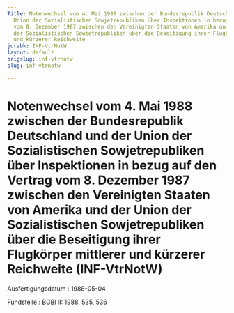 ```yaml
---
Title: Notenwechsel vom 4. Mai 1988 zwischen der Bundesrepublik Deutschland und der
  Union der Sozialistischen Sowjetrepubliken über Inspektionen in bezug auf den Vertrag
  vom 8. Dezember 1987 zwischen den Vereinigten Staaten von Amerika und der Union
  der Sozialistischen Sowjetrepubliken über die Beseitigung ihrer Flugkörper mittlerer
  und kürzerer Reichweite
jurabk: INF-VtrNotW
layout: default
origslug: inf-vtrnotw
slug: inf-vtrnotw

---
```


# Notenwechsel vom 4. Mai 1988 zwischen der Bundesrepublik Deutschland und der Union der Sozialistischen Sowjetrepubliken über Inspektionen in bezug auf den Vertrag vom 8. Dezember 1987 zwischen den Vereinigten Staaten von Amerika und der Union der Sozialistischen Sowjetrepubliken über die Beseitigung ihrer Flugkörper mittlerer und kürzerer Reichweite (INF-VtrNotW)

Ausfertigungsdatum
:   1988-05-04

Fundstelle
:   BGBl II: 1988, 535, 536

